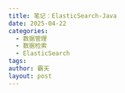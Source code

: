 ```yaml
---
title: 笔记：ElasticSearch-Java
date: 2025-04-22
categories:
  - 数据管理
  - 数据检索
  - ElasticSearch
tags: 
author: 霸天
layout: post
---
```

